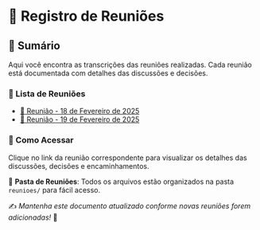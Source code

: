 # 📅 Registro de Reuniões

## 📝 Sumário
Aqui você encontra as transcrições das reuniões realizadas. Cada reunião está documentada com detalhes das discussões e decisões.

### 📌 Lista de Reuniões
- [📄 Reunião - 18 de Fevereiro de 2025](18022025.md)
- [📄 Reunião - 19 de Fevereiro de 2025](19022025.md)

### 🔎 Como Acessar
Clique no link da reunião correspondente para visualizar os detalhes das discussões, decisões e encaminhamentos.

📂 **Pasta de Reuniões**: Todos os arquivos estão organizados na pasta `reunioes/` para fácil acesso.


✍️ *Mantenha este documento atualizado conforme novas reuniões forem adicionadas!* 🚀